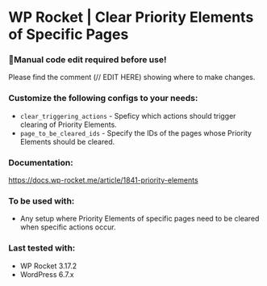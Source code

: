 # WP Rocket | Clear Priority Elements of Specific Pages


### 📝Manual code edit required before use!
Please find the comment (// EDIT HERE) showing where to make changes.

### Customize the following configs to your needs:
- <code>clear_triggering_actions</code> - Speficy which actions should trigger clearing of Priority Elements.
- <code>page_to_be_cleared_ids</code> - Specify the IDs of the pages whose Priority Elements should be cleared.

### Documentation:
https://docs.wp-rocket.me/article/1841-priority-elements

### To be used with:
* Any setup where Priority Elements of specific pages need to be cleared when specific actions occur.


### Last tested with:
* WP Rocket 3.17.2
* WordPress 6.7.x